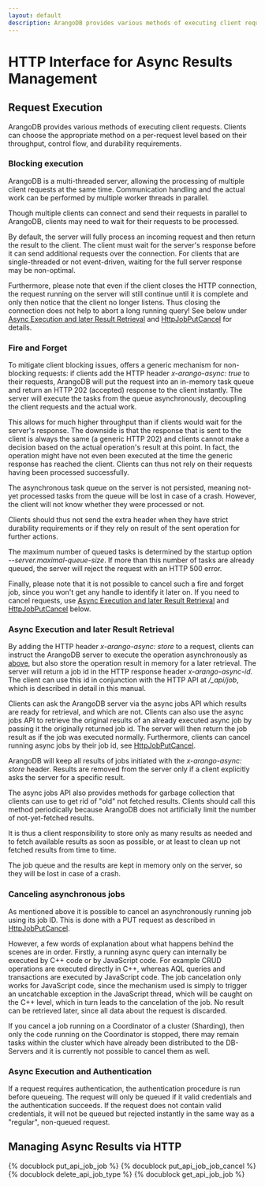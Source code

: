 ```yaml
---
layout: default
description: ArangoDB provides various methods of executing client requests
---
```

HTTP Interface for Async Results Management
===========================================

Request Execution
-----------------

ArangoDB provides various methods of executing client requests. Clients can choose the appropriate method on a per-request level based on their throughput, control flow, and durability requirements.

### Blocking execution

ArangoDB is a multi-threaded server, allowing the processing of multiple client 
requests at the same time. Communication handling and the actual work can be performed
by multiple worker threads in parallel.

Though multiple clients can connect and send their requests in parallel to ArangoDB,
clients may need to wait for their requests to be processed.

By default, the server will fully process an incoming request and then return the
result to the client. The client must wait for the server's response before it can
send additional requests over the connection. For clients that are single-threaded
or not event-driven, waiting for the full server response may be non-optimal.

Furthermore, please note that even if the client closes the HTTP
connection, the request running on the server will still continue until
it is complete and only then notice that the client no longer listens.
Thus closing the connection does not help to abort a long running query!
See below under [Async Execution and later Result Retrieval](#async-execution-and-later-result-retrieval)
and [HttpJobPutCancel](#managing-async-results-via-http) for details.

### Fire and Forget

To mitigate client blocking issues, offers a generic mechanism 
for non-blocking requests: if clients add the HTTP header *x-arango-async: true* to their
requests, ArangoDB will put the request into an in-memory task queue and return an HTTP 202
(accepted) response to the client instantly. The server will execute the tasks from
the queue asynchronously, decoupling the client requests and the actual work.

This allows for much higher throughput than if clients would wait for the server's
response. The downside is that the response that is sent to the client is always the
same (a generic HTTP 202) and clients cannot make a decision based on the actual
operation's result at this point. In fact, the operation might have not even been executed at the
time the generic response has reached the client. Clients can thus not rely on their
requests having been processed successfully.

The asynchronous task queue on the server is not persisted, meaning not-yet processed
tasks from the queue will be lost in case of a crash. However, the client will
not know whether they were processed or not.

Clients should thus not send the extra header when they have strict durability 
requirements or if they rely on result of the sent operation for further actions.

The maximum number of queued tasks is determined by the startup option 
*--server.maximal-queue-size*. If more than this number of tasks are already queued,
the server will reject the request with an HTTP 500 error.

Finally, please note that it is not possible to cancel such a
fire and forget job, since you won't get any handle to identify it later on.
If you need to cancel requests,
use [Async Execution and later Result Retrieval](#async-execution-and-later-result-retrieval) 
and [HttpJobPutCancel](#managing-async-results-via-http) below.

### Async Execution and later Result Retrieval

By adding the HTTP header *x-arango-async: store* to a request, clients can instruct
the ArangoDB server to execute the operation asynchronously as [above](#fire-and-forget),
but also store the operation result in memory for a later retrieval. The
server will return a job id in the HTTP response header *x-arango-async-id*. The client
can use this id in conjunction with the HTTP API at */_api/job*, which is described in
detail in this manual.

Clients can ask the ArangoDB server via the async jobs API which results are
ready for retrieval, and which are not. Clients can also use the async jobs API to
retrieve the original results of an already executed async job by passing it the
originally returned job id. The server will then return the job result as if the job was 
executed normally. Furthermore, clients can cancel running async jobs by
their job id, see [HttpJobPutCancel](#managing-async-results-via-http).

ArangoDB will keep all results of jobs initiated with the *x-arango-async: store* 
header. Results are removed from the server only if a client explicitly asks the
server for a specific result.

The async jobs API also provides methods for garbage collection that clients can
use to get rid of "old" not fetched results. Clients should call this method periodically
because ArangoDB does not artificially limit the number of not-yet-fetched results.

It is thus a client responsibility to store only as many results as needed and to fetch 
available results as soon as possible, or at least to clean up not fetched results
from time to time.

The job queue and the results are kept in memory only on the server, so they will be
lost in case of a crash.

### Canceling asynchronous jobs

As mentioned above it is possible to cancel an asynchronously running
job using its job ID. This is done with a PUT request as described in
[HttpJobPutCancel](#managing-async-results-via-http). 

However, a few words of explanation about what happens behind the
scenes are in order. Firstly, a running async query can internally be
executed by C++ code or by JavaScript code. For example CRUD operations
are executed directly in C++, whereas AQL queries and transactions
are executed by JavaScript code. The job cancelation only works for
JavaScript code, since the mechanism used is simply to trigger an
uncatchable exception in the JavaScript thread, which will be caught
on the C++ level, which in turn leads to the cancelation of the job.
No result can be retrieved later, since all data about the request is
discarded.

If you cancel a job running on a Coordinator of a cluster (Sharding),
then only the code running on the Coordinator is stopped, there may
remain tasks within the cluster which have already been distributed to
the DB-Servers and it is currently not possible to cancel them as well.

### Async Execution and Authentication

If a request requires authentication, the authentication procedure is run before 
queueing. The request will only be queued if it valid credentials and the authentication 
succeeds. If the request does not contain valid credentials, it will not be queued but
rejected instantly in the same way as a "regular", non-queued request.

Managing Async Results via HTTP
-------------------------------

{% docublock put_api_job_job %}
{% docublock put_api_job_job_cancel %}
{% docublock delete_api_job_type %}
{% docublock get_api_job_job %}
